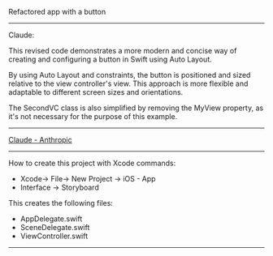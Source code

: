 Refactored app with a button 

- - - -

Claude:

This revised code demonstrates a more modern and concise way of creating and configuring a button in Swift using Auto Layout.

By using Auto Layout and constraints, the button is positioned and sized relative to the view controller's view. This approach is more flexible and adaptable to different screen sizes and orientations.

The SecondVC class is also simplified by removing the MyView property, as it's not necessary for the purpose of this example.

- - - -

[Claude - Anthropic](https://www.anthropic.com)

- - - -

How to create this project with Xcode commands:

* Xcode-> File-> New Project -> iOS - App
* Interface -> Storyboard

This creates the following files:

* AppDelegate.swift
* SceneDelegate.swift
* ViewController.swift

- - - -

